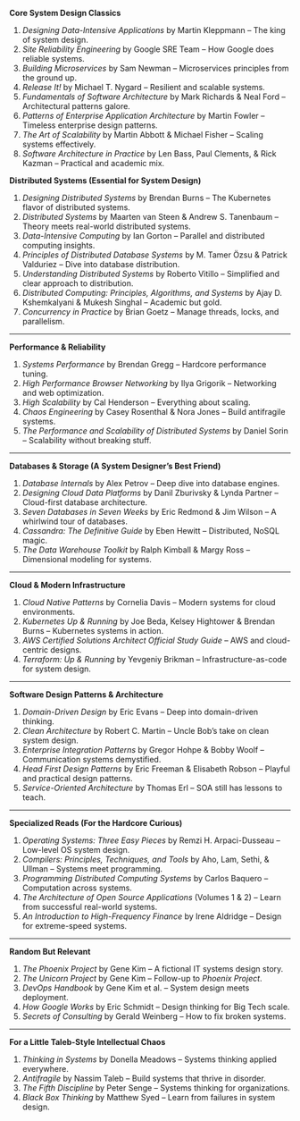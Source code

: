  **Core System Design Classics**

1. _Designing Data-Intensive Applications_ by Martin Kleppmann – The king of system design.
2. _Site Reliability Engineering_ by Google SRE Team – How Google does reliable systems.
3. _Building Microservices_ by Sam Newman – Microservices principles from the ground up.
4. _Release It!_ by Michael T. Nygard – Resilient and scalable systems.
5. _Fundamentals of Software Architecture_ by Mark Richards & Neal Ford – Architectural patterns galore.
6. _Patterns of Enterprise Application Architecture_ by Martin Fowler – Timeless enterprise design patterns.
7. _The Art of Scalability_ by Martin Abbott & Michael Fisher – Scaling systems effectively.
8. _Software Architecture in Practice_ by Len Bass, Paul Clements, & Rick Kazman – Practical and academic mix.

 **Distributed Systems (Essential for System Design)**
1. _Designing Distributed Systems_ by Brendan Burns – The Kubernetes flavor of distributed systems.
2. _Distributed Systems_ by Maarten van Steen & Andrew S. Tanenbaum – Theory meets real-world distributed systems.
3. _Data-Intensive Computing_ by Ian Gorton – Parallel and distributed computing insights.
4. _Principles of Distributed Database Systems_ by M. Tamer Özsu & Patrick Valduriez – Dive into database distribution.
5. _Understanding Distributed Systems_ by Roberto Vitillo – Simplified and clear approach to distribution.
6. _Distributed Computing: Principles, Algorithms, and Systems_ by Ajay D. Kshemkalyani & Mukesh Singhal – Academic but gold.
7. _Concurrency in Practice_ by Brian Goetz – Manage threads, locks, and parallelism.

---

 **Performance & Reliability**
1. _Systems Performance_ by Brendan Gregg – Hardcore performance tuning.
2. _High Performance Browser Networking_ by Ilya Grigorik – Networking and web optimization.
3. _High Scalability_ by Cal Henderson – Everything about scaling.
4. _Chaos Engineering_ by Casey Rosenthal & Nora Jones – Build antifragile systems.
5. _The Performance and Scalability of Distributed Systems_ by Daniel Sorin – Scalability without breaking stuff.

---

 **Databases & Storage (A System Designer’s Best Friend)**
1. _Database Internals_ by Alex Petrov – Deep dive into database engines.
2. _Designing Cloud Data Platforms_ by Danil Zburivsky & Lynda Partner – Cloud-first database architecture.
3. _Seven Databases in Seven Weeks_ by Eric Redmond & Jim Wilson – A whirlwind tour of databases.
4. _Cassandra: The Definitive Guide_ by Eben Hewitt – Distributed, NoSQL magic.
5. _The Data Warehouse Toolkit_ by Ralph Kimball & Margy Ross – Dimensional modeling for systems.

---

**Cloud & Modern Infrastructure**

1. _Cloud Native Patterns_ by Cornelia Davis – Modern systems for cloud environments.
2. _Kubernetes Up & Running_ by Joe Beda, Kelsey Hightower & Brendan Burns – Kubernetes systems in action.
3. _AWS Certified Solutions Architect Official Study Guide_ – AWS and cloud-centric designs.
4. _Terraform: Up & Running_ by Yevgeniy Brikman – Infrastructure-as-code for system design.

---

**Software Design Patterns & Architecture**

1. _Domain-Driven Design_ by Eric Evans – Deep into domain-driven thinking.
2. _Clean Architecture_ by Robert C. Martin – Uncle Bob’s take on clean system design.
3. _Enterprise Integration Patterns_ by Gregor Hohpe & Bobby Woolf – Communication systems demystified.
4. _Head First Design Patterns_ by Eric Freeman & Elisabeth Robson – Playful and practical design patterns.
5. _Service-Oriented Architecture_ by Thomas Erl – SOA still has lessons to teach.

---

**Specialized Reads (For the Hardcore Curious)**

1. _Operating Systems: Three Easy Pieces_ by Remzi H. Arpaci-Dusseau – Low-level OS system design.
2. _Compilers: Principles, Techniques, and Tools_ by Aho, Lam, Sethi, & Ullman – Systems meet programming.
3. _Programming Distributed Computing Systems_ by Carlos Baquero – Computation across systems.
4. _The Architecture of Open Source Applications_ (Volumes 1 & 2) – Learn from successful real-world systems.
5. _An Introduction to High-Frequency Finance_ by Irene Aldridge – Design for extreme-speed systems.

---

**Random But Relevant**

1. _The Phoenix Project_ by Gene Kim – A fictional IT systems design story.
2. _The Unicorn Project_ by Gene Kim – Follow-up to _Phoenix Project_.
3. _DevOps Handbook_ by Gene Kim et al. – System design meets deployment.
4. _How Google Works_ by Eric Schmidt – Design thinking for Big Tech scale.
5. _Secrets of Consulting_ by Gerald Weinberg – How to fix broken systems.

---
 **For a Little Taleb-Style Intellectual Chaos**

1. _Thinking in Systems_ by Donella Meadows – Systems thinking applied everywhere.
2. _Antifragile_ by Nassim Taleb – Build systems that thrive in disorder.
3. _The Fifth Discipline_ by Peter Senge – Systems thinking for organizations.
4. _Black Box Thinking_ by Matthew Syed – Learn from failures in system design.
